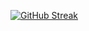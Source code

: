 [![GitHub Streak](https://streak-stats.demolab.com/?user=egarboggini)](https://git.io/streak-stats)
